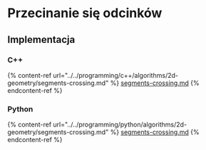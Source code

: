 # Przecinanie się odcinków

## Implementacja

### C++

{% content-ref url="../../programming/c++/algorithms/2d-geometry/segments-crossing.md" %}
[segments-crossing.md](../../programming/c++/algorithms/2d-geometry/segments-crossing.md)
{% endcontent-ref %}

### Python

{% content-ref url="../../programming/python/algorithms/2d-geometry/segments-crossing.md" %}
[segments-crossing.md](../../programming/python/algorithms/2d-geometry/segments-crossing.md)
{% endcontent-ref %}
